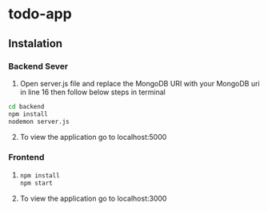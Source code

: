 # todo-app

## Instalation

### Backend Sever

1. Open server.js file and replace the MongoDB URI with your MongoDB uri in line 16 then follow below steps in terminal

```bash
cd backend
npm install
nodemon server.js
```

2. To view the application go to localhost:5000

### Frontend

1. ```bash
   npm install
   npm start
   ```
2. To view the application go to localhost:3000
